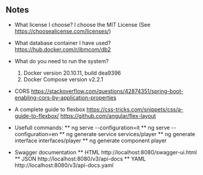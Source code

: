 ## Notes

* What license I choose?
I choose the MIT License (See https://choosealicense.com/licenses/)

* What database container I have used?
https://hub.docker.com/r/ibmcom/db2

* What do you need to run the system?
    1. Docker version 20.10.11, build dea9396
    2. Docker Compose version v2.2.1

* CORS
https://stackoverflow.com/questions/42874351/spring-boot-enabling-cors-by-application-properties

* A complete guide to flexbox
https://css-tricks.com/snippets/css/a-guide-to-flexbox/
https://github.com/angular/flex-layout

* Usefull commands:
** ng serve --configuration=it
** ng serve --configuration=en
** ng generate service services/player
** ng generate interface interfaces/player
** ng generate component player

* Swagger documentation
** HTML
http://localhost:8080/swagger-ui.html
** JSON
http://localhost:8080/v3/api-docs
** YAML
http://localhost:8080/v3/api-docs.yaml